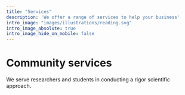 ```yaml
---
title: "Services"
description: 'We offer a range of services to help your business'
intro_image: "images/illustrations/reading.svg"
intro_image_absolute: true
intro_image_hide_on_mobile: false
---
```


# Community services

We serve researchers and students in conducting a rigor scientific approach.
